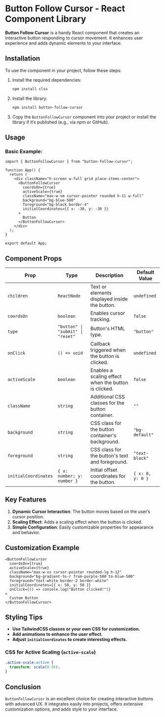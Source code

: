 # Button Follow Cursor - React Component Library

**Button Follow Cursor** is a handy React component that creates an interactive button responding to cursor movement. It enhances user experience and adds dynamic elements to your interface.

## Installation

To use the component in your project, follow these steps:

1. Install the required dependencies:
   ```bash
   npm install clsx
   ```
2. Install the library:
   ```bash
   npm install button-follow-cursor
   ```
3. Copy the `ButtonFollowCursor` component into your project or install the library if it’s published (e.g., via npm or GitHub).

## Usage

### Basic Example:

```tsx
import { ButtonFollowCursor } from "button-follow-cursor";

function App() {
  return (
    <div className="h-screen w-full grid place-items-center">
      <ButtonFollowCursor
        coordsOn={true}
        activeScale={true}
        className="max-w-sm cursor-pointer rounded h-11 w-full"
        background="bg-blue-500"
        foreground="bg-black border-4"
        initialCoordinates={{ x: -30, y: -30 }}
      >
        Button
      </ButtonFollowCursor>
    </div>
  );
}

export default App;
```

## Component Props

| Prop                  | Type                              | Description                                                                 | Default Value         |
|-----------------------|-----------------------------------|-----------------------------------------------------------------------------|-----------------------|
| `children`            | `ReactNode`                       | Text or elements displayed inside the button.                               | `undefined`           |
| `coordsOn`            | `boolean`                         | Enables cursor tracking.                                                    | `false`               |
| `type`                | `"button" \| "submit" \| "reset"` | Button's HTML type.                                                         | `"button"`            |
| `onClick`             | `() => void`                      | Callback triggered when the button is clicked.                              | `undefined`           |
| `activeScale`         | `boolean`                         | Enables a scaling effect when the button is clicked.                        | `false`               |
| `className`           | `string`                          | Additional CSS classes for the button container.                            | `""`                  |
| `background`          | `string`                          | CSS class for the button container's background.                            | `"bg-default"`        |
| `foreground`          | `string`                          | CSS class for the button's text and foreground.                             | `"text-black"`        |
| `initialCoordinates`  | `{ x: number; y: number }`        | Initial offset coordinates for the button.                                  | `{ x: 0, y: 0 }`      |

## Key Features

1. **Dynamic Cursor Interaction**: The button moves based on the user’s cursor position.
2. **Scaling Effect**: Adds a scaling effect when the button is clicked.
3. **Simple Configuration**: Easily customizable properties for appearance and behavior.

## Customization Example

```tsx
<ButtonFollowCursor
  coordsOn={true}
  activeScale={true}
  className="max-w-xs cursor-pointer rounded-lg h-12"
  background="bg-gradient-to-r from-purple-500 to-blue-500"
  foreground="text-white border-2 border-white"
  initialCoordinates={{ x: 50, y: 50 }}
  onClick={() => console.log("Button clicked!")}
>
  Custom Button
</ButtonFollowCursor>
```

## Styling Tips

- **Use TailwindCSS classes or your own CSS for customization.**
- **Add animations to enhance the user effect.**
- **Adjust `initialCoordinates` to create interesting effects.**

### CSS for Active Scaling (`active-scale`)

```css
.active-scale:active {
  transform: scale(0.95);
}
```

## Conclusion

`ButtonFollowCursor` is an excellent choice for creating interactive buttons with advanced UX. It integrates easily into projects, offers extensive customization options, and adds style to your interface.
